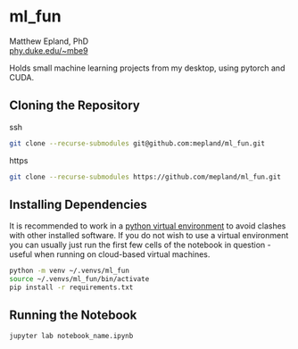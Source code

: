 # ml\_fun
Matthew Epland, PhD  
[phy.duke.edu/~mbe9](http://www.phy.duke.edu/~mbe9)  

Holds small machine learning projects from my desktop, using pytorch and CUDA.  

## Cloning the Repository
ssh  
```bash
git clone --recurse-submodules git@github.com:mepland/ml_fun.git
```

https  
```bash
git clone --recurse-submodules https://github.com/mepland/ml_fun.git
```

## Installing Dependencies
It is recommended to work in a [python virtual environment](https://realpython.com/python-virtual-environments-a-primer/) to avoid clashes with other installed software. If you do not wish to use a virtual environment you can usually just run the first few cells of the notebook in question - useful when running on cloud-based virtual machines.
```bash
python -m venv ~/.venvs/ml_fun
source ~/.venvs/ml_fun/bin/activate
pip install -r requirements.txt
```

## Running the Notebook

```bash
jupyter lab notebook_name.ipynb
```
